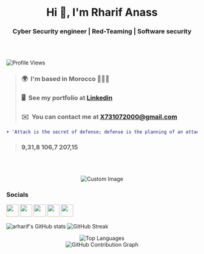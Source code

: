 <h1 align="center"> Hi 👋, I'm Rharif Anass </h1>

<h3 align="center">Cyber Security engineer | Red-Teaming | Software security</h3></br></br>

![Profile Views](https://komarev.com/ghpvc/?username=arharif)

> ### 🌍  I'm based in Morocco 🚩🇲🇦</br>
> ### 🖥️  See my portfolio at [Linkedin](http://www.linkedin.com/in/rharif-anass-9a3252191/)</br>
> ### ✉️  You can contact me at X731072000@gmail.com</br>
```diff
+ 'Attack is the secret of defense; defense is the planning of an attack.' 📖⚔️ -Sun Tzu, The Art of War </br>
```
> ### 9,31,8  106,7  207,15

</br></br>

<div align="center">
  <img src="https://user-images.githubusercontent.com/58959408/232639433-cb0aea21-66f0-4508-a771-85e2089c5a87.gif" alt="Custom Image" />
</div>

### Socials

<p align="left"> <a href="https://discord.com/users/_ANASS#4668" target="_blank" rel="noreferrer"><img src="https://raw.githubusercontent.com/danielcranney/readme-generator/main/public/icons/socials/discord.svg" width="32" height="32" /></a> <a href="https://www.github.com/arharif" target="_blank" rel="noreferrer"><img src="https://raw.githubusercontent.com/danielcranney/readme-generator/main/public/icons/socials/github-dark.svg" width="32" height="32" /></a> <a href="http://www.instagram.com/anass_rharif" target="_blank" rel="noreferrer"><img src="https://raw.githubusercontent.com/danielcranney/readme-generator/main/public/icons/socials/instagram.svg" width="32" height="32" /></a> <a href="https://www.linkedin.com/in/rharif-anass-9a3252191/" target="_blank" rel="noreferrer"><img src="https://raw.githubusercontent.com/danielcranney/readme-generator/main/public/icons/socials/linkedin.svg" width="32" height="32" /></a> <a href="https://www.twitter.com/RharifAnass" target="_blank" rel="noreferrer"><img src="https://raw.githubusercontent.com/danielcranney/readme-generator/main/public/icons/socials/twitter.svg" width="32" height="32" /></a></p>


![arharif's GitHub stats](https://github-readme-stats.vercel.app/api?username=arharif&show_icons=true&theme=radical) ![GitHub Streak](https://github-readme-streak-stats.herokuapp.com/?user=arharif&theme=radical)

<div align="center">
  <img src="https://github-readme-stats.vercel.app/api/top-langs/?username=arharif&layout=compact&theme=radical&langs_count=6" alt="Top Languages" />
</div>

<div align="center">
  <img src="https://user-images.githubusercontent.com/58959408/157782696-8bc9ca49-ca61-4ab5-8b83-49c4e76c1a8f.svg" alt="GitHub Contribution Graph" />
</div>
